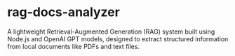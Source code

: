 # rag-docs-analyzer

A lightweight Retrieval-Augmented Generation (RAG) system built using Node.js and OpenAI GPT models, designed to extract structured information from local documents like PDFs and text files.

